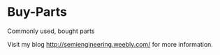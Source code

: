 # Buy-Parts
Commonly used, bought parts

Visit my blog http://semiengineering.weebly.com/ for more information.
